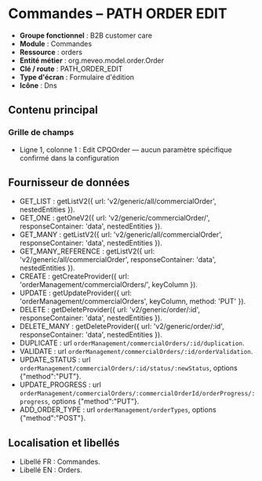 # Commandes – PATH ORDER EDIT

- **Groupe fonctionnel** : B2B customer care
- **Module** : Commandes
- **Ressource** : orders
- **Entité métier** : org.meveo.model.order.Order
- **Clé / route** : PATH_ORDER_EDIT
- **Type d'écran** : Formulaire d'édition
- **Icône** : Dns

## Contenu principal
### Grille de champs
- Ligne 1, colonne 1 : Edit CPQOrder — aucun paramètre spécifique confirmé dans la configuration

## Fournisseur de données
- GET_LIST : getListV2({
  url: 'v2/generic/all/commercialOrder',
  nestedEntities
}).
- GET_ONE : getOneV2({
  url: 'v2/generic/commercialOrder/',
  responseContainer: 'data',
  nestedEntities
}).
- GET_MANY : getListV2({
  url: 'v2/generic/all/commercialOrder',
  responseContainer: 'data',
  nestedEntities
}).
- GET_MANY_REFERENCE : getListV2({
  url: 'v2/generic/all/commercialOrder',
  responseContainer: 'data',
  nestedEntities
}).
- CREATE : getCreateProvider({
  url: 'orderManagement/commercialOrders/',
  keyColumn
}).
- UPDATE : getUpdateProvider({
  url: 'orderManagement/commercialOrders',
  keyColumn,
  method: 'PUT'
}).
- DELETE : getDeleteProvider({
  url: 'v2/generic/order/:id',
  responseContainer: 'data',
  nestedEntities
}).
- DELETE_MANY : getDeleteProvider({
  url: 'v2/generic/order/:id',
  responseContainer: 'data',
  nestedEntities
}).
- DUPLICATE : url `orderManagement/commercialOrders/:id/duplication`.
- VALIDATE : url `orderManagement/commercialOrders/:id/orderValidation`.
- UPDATE_STATUS : url `orderManagement/commercialOrders/:id/status/:newStatus`, options {"method":"PUT"}.
- UPDATE_PROGRESS : url `orderManagement/commercialOrders/:commercialOrderId/orderProgress/:progress`, options {"method":"PUT"}.
- ADD_ORDER_TYPE : url `orderManagement/orderTypes`, options {"method":"POST"}.

## Localisation et libellés
- Libellé FR : Commandes.
- Libellé EN : Orders.